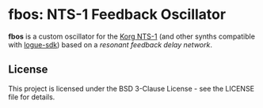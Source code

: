 # fbos: NTS-1 Feedback Oscillator

__fbos__ is a custom oscillator for the [Korg NTS-1](https://www.korg.com/us/products/dj/nts_1/)
(and other synths compatible with [logue-sdk](https://github.com/korginc/logue-sdk)) based on
a _resonant feedback delay network_.

## License

This project is licensed under the BSD 3-Clause License - see the LICENSE file for details.

